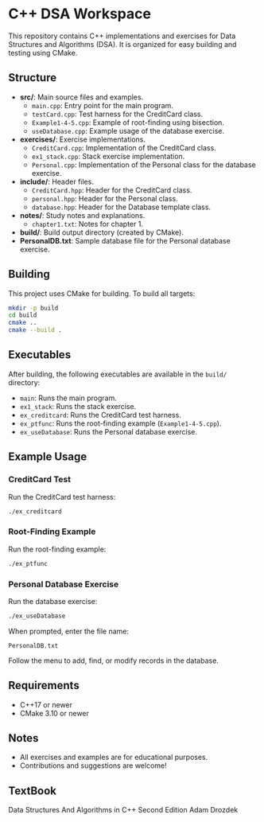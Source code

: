 
# C++ DSA Workspace

This repository contains C++ implementations and exercises for Data Structures and Algorithms (DSA). It is organized for easy building and testing using CMake.


## Structure

- **src/**: Main source files and examples.
	- `main.cpp`: Entry point for the main program.
	- `testCard.cpp`: Test harness for the CreditCard class.
	- `Example1-4-5.cpp`: Example of root-finding using bisection.
	- `useDatabase.cpp`: Example usage of the database exercise.
- **exercises/**: Exercise implementations.
	- `CreditCard.cpp`: Implementation of the CreditCard class.
	- `ex1_stack.cpp`: Stack exercise implementation.
	- `Personal.cpp`: Implementation of the Personal class for the database exercise.
- **include/**: Header files.
	- `CreditCard.hpp`: Header for the CreditCard class.
	- `personal.hpp`: Header for the Personal class.
	- `database.hpp`: Header for the Database template class.
- **notes/**: Study notes and explanations.
	- `chapter1.txt`: Notes for chapter 1.
- **build/**: Build output directory (created by CMake).
- **PersonalDB.txt**: Sample database file for the Personal database exercise.

## Building

This project uses CMake for building. To build all targets:

```bash
mkdir -p build
cd build
cmake ..
cmake --build .
```


## Executables

After building, the following executables are available in the `build/` directory:

- `main`: Runs the main program.
- `ex1_stack`: Runs the stack exercise.
- `ex_creditcard`: Runs the CreditCard test harness.
- `ex_ptfunc`: Runs the root-finding example (`Example1-4-5.cpp`).
- `ex_useDatabase`: Runs the Personal database exercise.


## Example Usage

### CreditCard Test
Run the CreditCard test harness:
```bash
./ex_creditcard
```

### Root-Finding Example
Run the root-finding example:
```bash
./ex_ptfunc
```

### Personal Database Exercise
Run the database exercise:
```bash
./ex_useDatabase
```
When prompted, enter the file name:
```
PersonalDB.txt
```
Follow the menu to add, find, or modify records in the database.

## Requirements
- C++17 or newer
- CMake 3.10 or newer

## Notes
- All exercises and examples are for educational purposes.
- Contributions and suggestions are welcome!
## TextBook
Data Structures And Algorithms in C++
Second Edition
Adam Drozdek
